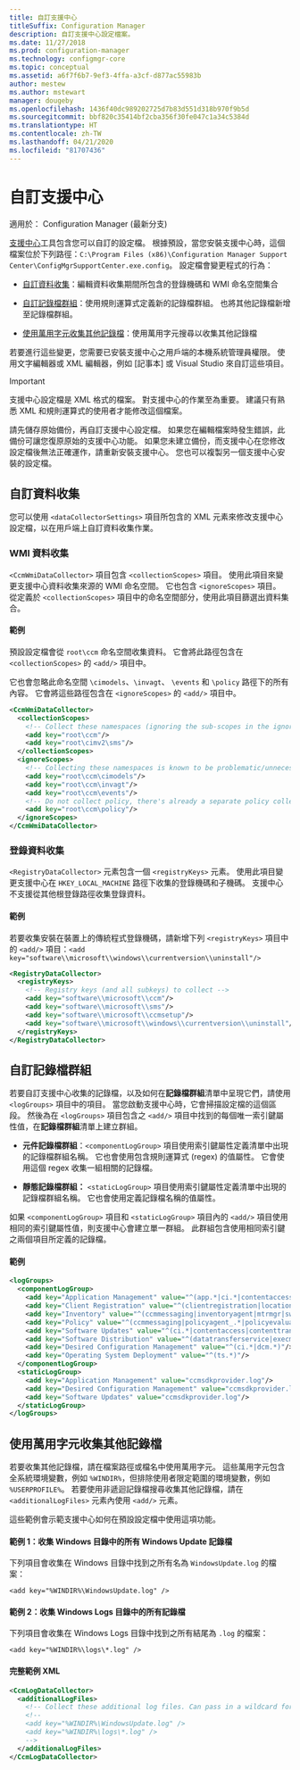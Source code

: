 ```yaml
---
title: 自訂支援中心
titleSuffix: Configuration Manager
description: 自訂支援中心設定檔案。
ms.date: 11/27/2018
ms.prod: configuration-manager
ms.technology: configmgr-core
ms.topic: conceptual
ms.assetid: a6f7f6b7-9ef3-4ffa-a3cf-d877ac55983b
author: mestew
ms.author: mstewart
manager: dougeby
ms.openlocfilehash: 1436f40dc989202725d7b83d551d318b970f9b5d
ms.sourcegitcommit: bbf820c35414bf2cba356f30fe047c1a34c5384d
ms.translationtype: HT
ms.contentlocale: zh-TW
ms.lasthandoff: 04/21/2020
ms.locfileid: "81707436"
---
```

# <a name="customize-support-center"></a>自訂支援中心

適用於：  Configuration Manager (最新分支)

[支援中心](support-center.md)工具包含您可以自訂的設定檔。 根據預設，當您安裝支援中心時，這個檔案位於下列路徑：`C:\Program Files (x86)\Configuration Manager Support Center\ConfigMgrSupportCenter.exe.config`。 設定檔會變更程式的行為：

- [自訂資料收集](#bkmk_datacoll)：編輯資料收集期間所包含的登錄機碼和 WMI 命名空間集合  

- [自訂記錄檔群組](#bkmk_loggroups)：使用規則運算式定義新的記錄檔群組。 也將其他記錄檔新增至記錄檔群組。  

- [使用萬用字元收集其他記錄檔](#bkmk_wildcards)：使用萬用字元搜尋以收集其他記錄檔  

若要進行這些變更，您需要已安裝支援中心之用戶端的本機系統管理員權限。 使用文字編輯器或 XML 編輯器，例如 [記事本] 或 Visual Studio 來自訂這些項目。

> [!Important]  
> 支援中心設定檔是 XML 格式的檔案。 對支援中心的作業至為重要。 建議只有熟悉 XML 和規則運算式的使用者才能修改這個檔案。  

請先儲存原始備份，再自訂支援中心設定檔。 如果您在編輯檔案時發生錯誤，此備份可讓您復原原始的支援中心功能。 如果您未建立備份，而支援中心在您修改設定檔後無法正確運作，請重新安裝支援中心。 您也可以複製另一個支援中心安裝的設定檔。



## <a name="customize-data-collection"></a><a name="bkmk_datacoll"></a> 自訂資料收集

您可以使用 `<dataCollectorSettings>` 項目所包含的 XML 元素來修改支援中心設定檔，以在用戶端上自訂資料收集作業。


### <a name="wmi-data-collection"></a>WMI 資料收集

`<CcmWmiDataCollector>` 項目包含 `<collectionScopes>` 項目。 使用此項目來變更支援中心資料收集來源的 WMI 命名空間。 它也包含 `<ignoreScopes>` 項目。 從定義於 `<collectionScopes>` 項目中的命名空間部分，使用此項目篩選出資料集合。  
    
#### <a name="example"></a>範例
預設設定檔會從 `root\ccm` 命名空間收集資料。 它會將此路徑包含在 `<collectionScopes>` 的 `<add/>` 項目中。 

它也會忽略此命名空間 `\cimodels`、`\invagt`、 `\events` 和 `\policy` 路徑下的所有內容。 它會將這些路徑包含在 `<ignoreScopes>` 的 `<add/>` 項目中。

```XML
<CcmWmiDataCollector>
  <collectionScopes>
    <!-- Collect these namespaces (ignoring the sub-scopes in the ignoreScopes block) -->
    <add key="root\ccm"/>
    <add key="root\cimv2\sms"/>
  </collectionScopes>
  <ignoreScopes>
    <!-- Collecting these namespaces is known to be problematic/unnecessary -->
    <add key="root\ccm\cimodels"/>
    <add key="root\ccm\invagt"/>
    <add key="root\ccm\events"/>
    <!-- Do not collect policy, there's already a separate policy collector.-->
    <add key="root\ccm\policy"/>
  </ignoreScopes>
</CcmWmiDataCollector>
```


### <a name="registry-data-collection"></a>登錄資料收集

`<RegistryDataCollector>` 元素包含一個 `<registryKeys>` 元素。 使用此項目變更支援中心在 `HKEY_LOCAL_MACHINE` 路徑下收集的登錄機碼和子機碼。 支援中心不支援從其他根登錄路徑收集登錄資料。

#### <a name="example"></a>範例
若要收集安裝在裝置上的傳統程式登錄機碼，請新增下列 `<registryKeys>` 項目中的 `<add/>` 項目：`<add key="software\\microsoft\\windows\\currentversion\\uninstall"/>`

```XML
<RegistryDataCollector>
  <registryKeys>
    <!-- Registry keys (and all subkeys) to collect -->
    <add key="software\\microsoft\\ccm"/>
    <add key="software\\microsoft\\sms"/>
    <add key="software\\microsoft\\ccmsetup"/>
    <add key="software\\microsoft\\windows\\currentversion\\uninstall"/>
  </registryKeys>
</RegistryDataCollector>
```



## <a name="customize-log-file-groups"></a><a name="bkmk_loggroups"></a> 自訂記錄檔群組

若要自訂支援中心收集的記錄檔，以及如何在**記錄檔群組**清單中呈現它們，請使用 `<logGroups>` 項目中的項目。 當您啟動支援中心時，它會掃描設定檔的這個區段。 然後為在 `<logGroups>` 項目包含之 `<add/>` 項目中找到的每個唯一索引鍵屬性值，在**記錄檔群組**清單上建立群組。

- **元件記錄檔群組**：`<componentLogGroup>` 項目使用索引鍵屬性定義清單中出現的記錄檔群組名稱。 它也會使用包含規則運算式 (regex) 的值屬性。 它會使用這個 regex 收集一組相關的記錄檔。  

- **靜態記錄檔群組：** `<staticLogGroup>` 項目使用索引鍵屬性定義清單中出現的記錄檔群組名稱。 它也會使用定義記錄檔名稱的值屬性。  

如果 `<componentLogGroup>` 項目和 `<staticLogGroup>` 項目內的 `<add/>` 項目使用相同的索引鍵屬性值，則支援中心會建立單一群組。 此群組包含使用相同索引鍵之兩個項目所定義的記錄檔。

#### <a name="example"></a>範例
```XML
<logGroups>
  <componentLogGroup>
    <add key="Application Management" value="^(app.*|ci.*|contentaccess|contenttransfermanager|datatransferservice|dcm.*|execmgr.*|UserAffinity.*|.*Handler$|.*Provider$)"/>
    <add key="Client Registration" value="^(clientregistration|locationservices|ccmmessaging|ccmexec)"/>
    <add key="Inventory" value="^(ccmmessaging|inventoryagent|mtrmgr|swmtrreportgen|virtualapp|mtr.*|filesystemfile)"/>
    <add key="Policy" value="^(ccmmessaging|policyagent_.*|policyevaluator_.*)"/>
    <add key="Software Updates" value="^(ci.*|contentaccess|contenttransfermanager|datatransferservice|dcm.*|update.*|wuahandler|xmlstore|scanagent)"/>
    <add key="Software Distribution" value="^(datatransferservice|execmgr.*|contenttransfermanager|locationservices|contentaccess|filebits)"/>
    <add key="Desired Configuration Management" value="^(ci.*|dcm.*)"/>
    <add key="Operating System Deployment" value="^(ts.*)"/>
  </componentLogGroup>
  <staticLogGroup>
    <add key="Application Management" value="ccmsdkprovider.log"/>
    <add key="Desired Configuration Management" value="ccmsdkprovider.log"/>
    <add key="Software Updates" value="ccmsdkprovider.log"/>
  </staticLogGroup>
</logGroups>
```



## <a name="collecting-additional-log-files-using-wildcards"></a><a name="bkmk_wildcards"></a> 使用萬用字元收集其他記錄檔

若要收集其他記錄檔，請在檔案路徑或檔名中使用萬用字元。 這些萬用字元包含全系統環境變數，例如 `%WINDIR%`，但排除使用者限定範圍的環境變數，例如 `%USERPROFILE%`。 若要使用非遞迴記錄檔搜尋收集其他記錄檔，請在 `<additionalLogFiles>` 元素內使用 `<add/>` 元素。 

這些範例會示範支援中心如何在預設設定檔中使用這項功能。

#### <a name="example-1-collect-all-windows-update-log-files-in-the-windows-directory"></a>範例 1：收集 Windows 目錄中的所有 Windows Update 記錄檔
下列項目會收集在 Windows 目錄中找到之所有名為 `WindowsUpdate.log` 的檔案： 

`<add key="%WINDIR%\WindowsUpdate.log" />`

#### <a name="example-2-collect-all-log-files-in-the-windows-logs-directory"></a>範例 2：收集 Windows Logs 目錄中的所有記錄檔
下列項目會收集在 Windows Logs 目錄中找到之所有結尾為 `.log` 的檔案： 

`<add key="%WINDIR%\logs\*.log" />`

#### <a name="full-example-xml"></a>完整範例 XML
```XML
<CcmLogDataCollector>
  <additionalLogFiles>
    <!-- Collect these additional log files. Can pass in a wildcard for the filename. System variables are also supported. -->
    <!--
    <add key="%WINDIR%\WindowsUpdate.log" />
    <add key="%WINDIR%\logs\*.log" />
    -->
  </additionalLogFiles>
</CcmLogDataCollector>
```
